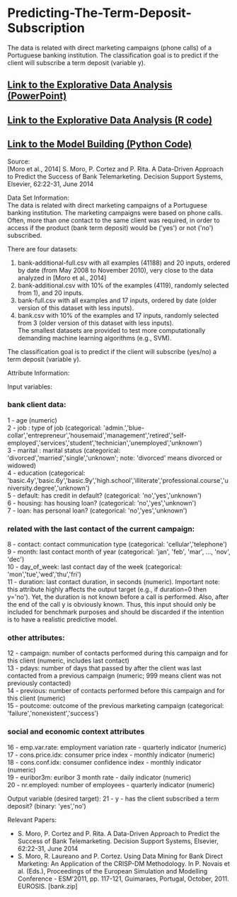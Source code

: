 # Predicting-The-Term-Deposit-Subscription
The data is related with direct marketing campaigns (phone calls) of a Portuguese banking institution. The classification goal is to predict if the client will subscribe a term deposit (variable y).


## [Link to the Explorative Data Analysis (PowerPoint)](https://yl4315.github.io/Predicting-The-Term-Deposit-Subscription/)  
## [Link to the Explorative Data Analysis (R code)](https://yl4315.github.io/Predicting-The-Term-Deposit-Subscription/Explorative%20Data%20Analysis.html) 
## [Link to the Model Building (Python Code)](https://yl4315.github.io/Predicting-The-Term-Deposit-Subscription/Model%20Building.html) 



Source:  
[Moro et al., 2014] S. Moro, P. Cortez and P. Rita. A Data-Driven Approach to Predict the Success of Bank Telemarketing. Decision Support Systems, Elsevier, 62:22-31, June 2014


Data Set Information:  
The data is related with direct marketing campaigns of a Portuguese banking institution. The marketing campaigns were based on phone calls. Often, more than one contact to the same client was required, in order to access if the product (bank term deposit) would be ('yes') or not ('no') subscribed.

There are four datasets:  
1) bank-additional-full.csv with all examples (41188) and 20 inputs, ordered by date (from May 2008 to November 2010), very close to the data analyzed in [Moro et al., 2014]  
2) bank-additional.csv with 10% of the examples (4119), randomly selected from 1), and 20 inputs.  
3) bank-full.csv with all examples and 17 inputs, ordered by date (older version of this dataset with less inputs).  
4) bank.csv with 10% of the examples and 17 inputs, randomly selected from 3 (older version of this dataset with less inputs).  
The smallest datasets are provided to test more computationally demanding machine learning algorithms (e.g., SVM).  

The classification goal is to predict if the client will subscribe (yes/no) a term deposit (variable y).  


Attribute Information:  

Input variables:  
### bank client data:
1 - age (numeric)  
2 - job : type of job (categorical: 'admin.','blue-collar','entrepreneur','housemaid','management','retired','self-employed','services','student','technician','unemployed','unknown')  
3 - marital : marital status (categorical: 'divorced','married','single','unknown'; note: 'divorced' means divorced or widowed)  
4 - education (categorical: 'basic.4y','basic.6y','basic.9y','high.school','illiterate','professional.course','university.degree','unknown')  
5 - default: has credit in default? (categorical: 'no','yes','unknown')  
6 - housing: has housing loan? (categorical: 'no','yes','unknown')  
7 - loan: has personal loan? (categorical: 'no','yes','unknown')  
### related with the last contact of the current campaign:
8 - contact: contact communication type (categorical: 'cellular','telephone')  
9 - month: last contact month of year (categorical: 'jan', 'feb', 'mar', ..., 'nov', 'dec')  
10 - day_of_week: last contact day of the week (categorical: 'mon','tue','wed','thu','fri')  
11 - duration: last contact duration, in seconds (numeric). Important note: this attribute highly affects the output target (e.g., if duration=0 then y='no'). Yet, the duration is not known before a call is performed. Also, after the end of the call y is obviously known. Thus, this input should only be included for benchmark purposes and should be discarded if the intention is to have a realistic predictive model.  
### other attributes:
12 - campaign: number of contacts performed during this campaign and for this client (numeric, includes last contact)  
13 - pdays: number of days that passed by after the client was last contacted from a previous campaign (numeric; 999 means client was not previously contacted)  
14 - previous: number of contacts performed before this campaign and for this client (numeric)  
15 - poutcome: outcome of the previous marketing campaign (categorical: 'failure','nonexistent','success')  
### social and economic context attributes
16 - emp.var.rate: employment variation rate - quarterly indicator (numeric)  
17 - cons.price.idx: consumer price index - monthly indicator (numeric)  
18 - cons.conf.idx: consumer confidence index - monthly indicator (numeric)  
19 - euribor3m: euribor 3 month rate - daily indicator (numeric)  
20 - nr.employed: number of employees - quarterly indicator (numeric)  

Output variable (desired target):
21 - y - has the client subscribed a term deposit? (binary: 'yes','no')  


Relevant Papers:  
- S. Moro, P. Cortez and P. Rita. A Data-Driven Approach to Predict the Success of Bank Telemarketing. Decision Support Systems, Elsevier, 62:22-31, June 2014  
- S. Moro, R. Laureano and P. Cortez. Using Data Mining for Bank Direct Marketing: An Application of the CRISP-DM Methodology. In P. Novais et al. (Eds.), Proceedings of the European Simulation and Modelling Conference - ESM'2011, pp. 117-121, Guimaraes, Portugal, October, 2011. EUROSIS. [bank.zip]  
